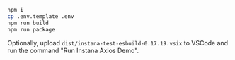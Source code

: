 ```sh
npm i
cp .env.template .env
npm run build
npm run package
```

Optionally, upload `dist/instana-test-esbuild-0.17.19.vsix` to VSCode and run the command "Run Instana Axios Demo".